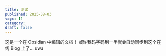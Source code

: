 ```yaml
---
title: 测试
published: 2025-08-03
tags: []
category: 
draft: false
---
```

这是一个在 Obsidian 中编辑的文档！
或许我码字码到一半就会自动同步到这个在线 Blog 上了... uwu